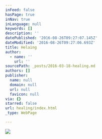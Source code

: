 ```yaml
---
inFeed: false
hasPage: true
inNav: true
inLanguage: null
keywords: []
description: ''
datePublished: '2016-08-26T09:27:07.145Z'
dateModified: '2016-08-26T09:27:06.693Z'
title: Helaing
author:
  - name: ''
    url: ''
sourcePath: _posts/2016-03-18-healing.md
authors: []
publisher:
  name: null
  domain: null
  url: null
  favicon: null
via: {}
starred: false
url: healing/index.html
_type: WebPage

---
```

![](https://the-grid-user-content.s3-us-west-2.amazonaws.com/a999d4f4-6a35-4494-8831-c2ccc0bda5bb.jpg)